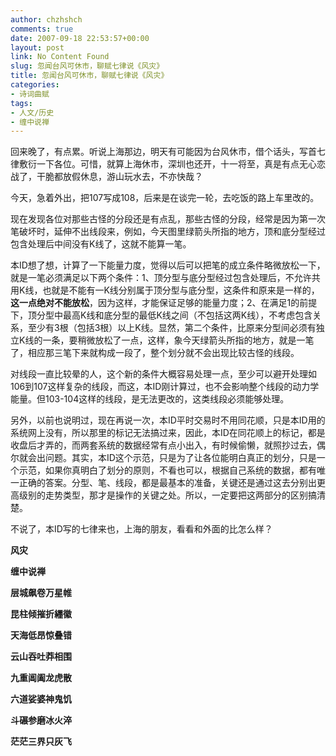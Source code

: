 ```yaml
---
author: chzhshch
comments: true
date: 2007-09-18 22:53:57+00:00
layout: post
link: No Content Found
slug: 忽闻台风可休市，聊赋七律说《风灾》
title: 忽闻台风可休市，聊赋七律说《风灾》
categories:
- 诗词曲赋
tags:
- 人文/历史
- 缠中说禅
---
```


			

回来晚了，有点累。听说上海那边，明天有可能因为台风休市，借个话头，写首七律敷衍一下各位。可惜，就算上海休市，深圳也还开，十一将至，真是有点无心恋战了，干脆都放假休息，游山玩水去，不亦快哉？

今天，急着外出，把107写成108，后来是在谈完一轮，去吃饭的路上车里改的。

现在发现各位对那些古怪的分段还是有点乱，那些古怪的分段，经常是因为第一次笔破坏时，延伸不出线段来，例如，今天图里绿箭头所指的地方，顶和底分型经过包含处理后中间没有K线了，这就不能算一笔。

本ID想了想，计算了一下能量力度，觉得以后可以把笔的成立条件略微放松一下，就是一笔必须满足以下两个条件：1、顶分型与底分型经过包含处理后，不允许共用K线，也就是不能有一K线分别属于顶分型与底分型，这条件和原来是一样的，**这一点绝对不能放松**，因为这样，才能保证足够的能量力度；2、在满足1的前提下，顶分型中最高K线和底分型的最低K线之间（不包括这两K线），不考虑包含关系，至少有3根（包括3根）以上K线。显然，第二个条件，比原来分型间必须有独立K线的一条，要稍微放松了一点，这样，象今天绿箭头所指的地方，就是一笔了，相应那三笔下来就构成一段了，整个划分就不会出现比较古怪的线段。

对线段一直比较晕的人，这个新的条件大概容易处理一点，至少可以避开处理如106到107这样复杂的线段，而这，本ID刚计算过，也不会影响整个线段的动力学能量。但103-104这样的线段，是无法更改的，这类线段必须能够处理。

另外，以前也说明过，现在再说一次，本ID平时交易时不用同花顺，只是本ID用的系统网上没有，所以那里的标记无法搞过来，因此，本ID在同花顺上的标记，都是收盘后才弄的，而两套系统的数据经常有点小出入，有时候偷懒，就照抄过去，偶尔就会出问题。其实，本ID这个示范，只是为了让各位能明白真正的划分，只是一个示范，如果你真明白了划分的原则，不看也可以，根据自己系统的数据，都有唯一正确的答案。分型、笔、线段，都是最基本的准备，关键还是通过这去分别出更高级别的走势类型，那才是操作的关键之处。所以，一定要把这两部分的区别搞清楚。

不说了，本ID写的七律来也，上海的朋友，看看和外面的比怎么样？

**风灾**

**缠中说禅**

**层城飙卷万星帷**

**昆柱倾摧折纆徽**

**天海低昂惊叠错**

**云山吞吐莽相围**

**九重阊阖龙虎散**

**六道娑婆神鬼饥**

**斗碾参磨冰火淬**

**茫茫三界只灰飞**
